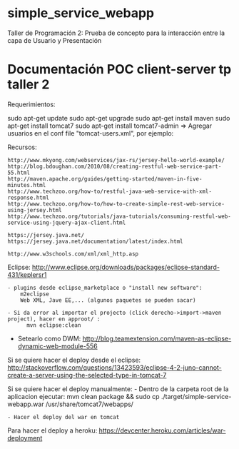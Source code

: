 simple_service_webapp
================

Taller de Programación 2: Prueba de concepto para la interacción entre la capa de Usuario y Presentación

# Documentación POC client-server tp taller 2

Requerimientos:

sudo apt-get update
sudo apt-get upgrade
sudo apt-get install maven
sudo apt-get install tomcat7
sudo apt-get install tomcat7-admin 
	=> Agregar usuarios en el conf file "tomcat-users.xml", por ejemplo:
	    <role rolename="admin-gui"/>
      <user username="admin" password="admin" roles="admin-gui"/>

Recursos:

	http://www.mkyong.com/webservices/jax-rs/jersey-hello-world-example/
	http://blog.bdoughan.com/2010/08/creating-restful-web-service-part-55.html
	http://maven.apache.org/guides/getting-started/maven-in-five-minutes.html
	http://www.techzoo.org/how-to/restful-java-web-service-with-xml-response.html
	http://www.techzoo.org/how-to/how-to-create-simple-rest-web-service-using-jersey.html
	http://www.techzoo.org/tutorials/java-tutorials/consuming-restful-web-service-using-jquery-ajax-client.html
	
	https://jersey.java.net/
	https://jersey.java.net/documentation/latest/index.html

	http://www.w3schools.com/xml/xml_http.asp
	


Eclipse: http://www.eclipse.org/downloads/packages/eclipse-standard-431/keplersr1

	- plugins desde eclipse_marketplace o "install new software":
  		m2eclipse
  		Web XML, Jave EE,... (algunos paquetes se pueden sacar)

	- Si da error al importar el projecto (click derecho->import->maven project), hacer en approot/ :
		  mvn eclipse:clean

  - Setearlo como DWM:
	  http://blog.teamextension.com/maven-as-eclipse-dynamic-web-module-556

Si se quiere hacer el deploy desde el eclipse:
	http://stackoverflow.com/questions/13423593/eclipse-4-2-juno-cannot-create-a-server-using-the-selected-type-in-tomcat-7

Si se quiere hacer el deploy manualmente:
	- Dentro de la carpeta root de la aplicacion ejecutar:
		mvn clean package && sudo cp ./target/simple-service-webapp.war /usr/share/tomcat7/webapps/

	- Hacer el deploy del war en tomcat


Para hacer el deploy a heroku:
  https://devcenter.heroku.com/articles/war-deployment
